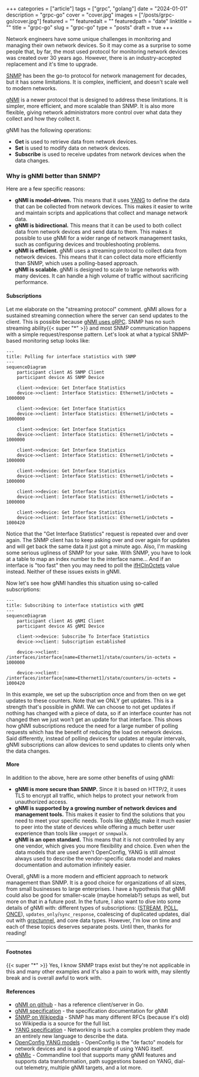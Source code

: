 +++
categories = ["article"]
tags = ["grpc", "golang"]
date = "2024-01-01"
description = "grpc-go"
cover = "cover.jpg"
images = ["/posts/grpc-go/cover.jpg"]
featured = ""
featuredalt = ""
featuredpath = "date"
linktitle = ""
title = "grpc-go"
slug = "grpc-go"
type = "posts"
draft = true
+++


Network engineers have some unique challenges in monitoring and managing their own network devices. So it may come as a surprise to some people that, by far, the most used protocol for monitoring network devices was created over 30 years ago. However, there is an industry-accepted replacement and it's time to upgrade.

[SNMP](https://en.wikipedia.org/wiki/Simple_Network_Management_Protocol) has been the go-to protocol for network management for decades, but it has some limitations. It is complex, inefficient, and doesn't scale well to modern networks.

[gNMI](https://github.com/openconfig/reference/blob/master/rpc/gnmi/gnmi-specification.md) is a newer protocol that is designed to address these limitations. It is simpler, more efficient, and more scalable than SNMP. It is also more flexible, giving network administrators more control over what data they collect and how they collect it.

gNMI has the following operations:
- **Get** is used to retrieve data from network devices.
- **Set** is used to modify data on network devices.
- **Subscribe** is used to receive updates from network devices when the data changes.

### Why is gNMI better than SNMP?

Here are a few specific reasons:

- **gNMI is model-driven.** This means that it uses [YANG](https://datatracker.ietf.org/doc/html/rfc6020) to define the data that can be collected from network devices. This makes it easier to write and maintain scripts and applications that collect and manage network data.
- **gNMI is bidirectional.** This means that it can be used to both collect data from network devices and send data to them. This makes it possible to use gNMI for a wider range of network management tasks, such as configuring devices and troubleshooting problems.
- **gNMI is efficient.** gNMI uses a streaming protocol to collect data from network devices. This means that it can collect data more efficiently than SNMP, which uses a polling-based approach.
- **gNMI is scalable.** gNMI is designed to scale to large networks with many devices. It can handle a high volume of traffic without sacrificing performance.

#### Subscriptions
Let me elaborate on the "streaming protocol" comment. gNMI allows for a sustained streaming connection where the server can send updates to the client. This is possible because [gNMI uses gRPC](https://grpc.io/docs/what-is-grpc/core-concepts/#server-streaming-rpc). SNMP has no such streaming ability{{< super "\*" >}} and most SNMP communication happens with a simple request/response pattern. Let's look at what a typical SNMP-based monitoring setup looks like:

```mermaid
---
title: Polling for interface statistics with SNMP
---
sequenceDiagram
    participant client AS SNMP Client
    participant device AS SNMP Device

    client->>device: Get Interface Statistics
    device->>client: Interface Statistics: Ethernet1/inOctets = 1000000

    client->>device: Get Interface Statistics
    device->>client: Interface Statistics: Ethernet1/inOctets = 1000000

    client->>device: Get Interface Statistics
    device->>client: Interface Statistics: Ethernet1/inOctets = 1000000

    client->>device: Get Interface Statistics
    device->>client: Interface Statistics: Ethernet1/inOctets = 1000000

    client->>device: Get Interface Statistics
    device->>client: Interface Statistics: Ethernet1/inOctets = 1000000

    client->>device: Get Interface Statistics
    device->>client: Interface Statistics: Ethernet1/inOctets = 1000000

    client->>device: Get Interface Statistics
    device->>client: Interface Statistics: Ethernet1/inOctets = 1000420
```
Notice that the "Get Interface Statistics" request is repeated over and over again. The SNMP client has to keep asking over and over again for updates and will get back the same data it just got a minute ago. Also, I'm masking some serious ugliness of SNMP for your sake. With SNMP, you have to look at a table to map an index number to the interface name... And if an interface is "too fast" then you may need to poll the [ifHCInOctets](https://datatracker.ietf.org/doc/html/rfc2233#section-3.1.6) value instead. Neither of these issues exists in gNMI.


Now let's see how gNMI handles this situation using so-called subscriptions:
```mermaid
---
title: Subscribing to interface statistics with gNMI
---
sequenceDiagram
    participant client AS gNMI Client
    participant device AS gNMI Device

    client->>device: Subscribe To Interface Statistics
    device->>client: Subscription established

    device->>client: /interfaces/interface[name=Ethernet1]/state/counters/in-octets = 1000000

    device->>client: /interfaces/interface[name=Ethernet1]/state/counters/in-octets = 1000420
```
In this example, we set up the subscription once and from then on we get updates to these counters. Note that we ONLY get updates. This is a strength that's possible in gNMI. We can choose to not get updates if nothing has changed with a piece of data, so if an interface counter has not changed then we just won't get an update for that interface. This shows how gNMI subscriptions reduce the need for a large number of polling requests which has the benefit of reducing the load on network devices. Said differently, instead of polling devices for updates at regular intervals, gNMI subscriptions can allow devices to send updates to clients only when the data changes.

#### More

In addition to the above, here are some other benefits of using gNMI:

- **gNMI is more secure than SNMP.** Since it is based on HTTP/2, it uses TLS to encrypt all traffic, which helps to protect your network from unauthorized access.
- **gNMI is supported by a growing number of network devices and management tools.** This makes it easier to find the solutions that you need to meet your specific needs. Tools like [gNMIc](https://gnmic.openconfig.net/) make it much easier to peer into the state of devices while offering a much better user experience than tools like `snmpget` or `snmpwalk`.
- **gNMI is an open standard.** This means that it is not controlled by any one vendor, which gives you more flexibility and choice. Even when the data models that are used aren't OpenConfig, YANG is still almost always used to describe the vendor-specific data model and makes documentation and automation infinitely easier.

Overall, gNMI is a more modern and efficient approach to network management than SNMP. It is a good choice for organizations of all sizes, from small businesses to large enterprises. I have a hypothesis that gNMI could also be good for smaller-scale (maybe homelab?) setups as well, but more on that in a future post. In the future, I also want to dive into some details of gNMI with: different types of subscriptions: ([STREAM](https://github.com/openconfig/reference/blob/master/rpc/gnmi/gnmi-specification.md#35152-stream-subscriptions), [POLL](https://github.com/openconfig/reference/blob/master/rpc/gnmi/gnmi-specification.md#35153-poll-subscriptions), [ONCE](https://github.com/openconfig/reference/blob/master/rpc/gnmi/gnmi-specification.md#35151-once-subscriptions)), `updates_only`/`sync_response`, coalescing of duplicated updates, dial out with [grpctunnel](https://github.com/openconfig/grpctunnel), and core data types. However, I'm low on time and each of these topics deserves separate posts. Until then, thanks for reading!

----

#### Footnotes
{{< super "\*" >}} Yes, I know SNMP traps exist but they're not applicable in this and many other examples and it's also a pain to work with, may silently break and is overall awful to work with.

#### References
- [gNMI on github](https://github.com/openconfig/gnmi) - has a reference client/server in Go.
- [gNMI specification](https://github.com/openconfig/reference/blob/master/rpc/gnmi/gnmi-specification.md) - the specification documentation for gNMI
- [SNMP on Wikipedia](https://en.wikipedia.org/wiki/Simple_Network_Management_Protocol) - SNMP has many different RFCs (because it's old) so Wikipedia is a source for the full list.
- [YANG specification](https://datatracker.ietf.org/doc/html/rfc6020) - Networking is such a complex problem they made an entirely new language to describe the data.
- [OpenConfig YANG models](https://www.openconfig.net/projects/models/) - OpenConfig is the "de facto" models for network devices and is a good example of using YANG itself.
- [gNMIc](https://gnmic.openconfig.net/) - Commandline tool that supports many gNMI features and supports data transformation, path suggestions based on YANG, dial-out telemetry, multiple gNMI targets, and a lot more.
